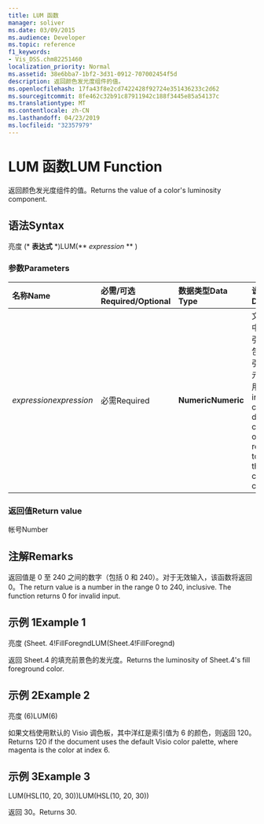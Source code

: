 ```yaml
---
title: LUM 函数
manager: soliver
ms.date: 03/09/2015
ms.audience: Developer
ms.topic: reference
f1_keywords:
- Vis_DSS.chm82251460
localization_priority: Normal
ms.assetid: 38e6bba7-1bf2-3d31-0912-707002454f5d
description: 返回颜色发光度组件的值。
ms.openlocfilehash: 17fa43f8e2cd7422428f92724e351436233c2d62
ms.sourcegitcommit: 8fe462c32b91c87911942c188f3445e85a54137c
ms.translationtype: MT
ms.contentlocale: zh-CN
ms.lasthandoff: 04/23/2019
ms.locfileid: "32357979"
---
```

# <a name="lum-function"></a><span data-ttu-id="27112-103">LUM 函数</span><span class="sxs-lookup"><span data-stu-id="27112-103">LUM Function</span></span>

<span data-ttu-id="27112-104">返回颜色发光度组件的值。</span><span class="sxs-lookup"><span data-stu-id="27112-104">Returns the value of a color's luminosity component.</span></span>
  
## <a name="syntax"></a><span data-ttu-id="27112-105">语法</span><span class="sxs-lookup"><span data-stu-id="27112-105">Syntax</span></span>

<span data-ttu-id="27112-106">亮度 (\* **表达式** \*)</span><span class="sxs-lookup"><span data-stu-id="27112-106">LUM(\*\* *expression* \*\* )</span></span> 
  
### <a name="parameters"></a><span data-ttu-id="27112-107">参数</span><span class="sxs-lookup"><span data-stu-id="27112-107">Parameters</span></span>

|<span data-ttu-id="27112-108">**名称**</span><span class="sxs-lookup"><span data-stu-id="27112-108">**Name**</span></span>|<span data-ttu-id="27112-109">**必需/可选**</span><span class="sxs-lookup"><span data-stu-id="27112-109">**Required/Optional**</span></span>|<span data-ttu-id="27112-110">**数据类型**</span><span class="sxs-lookup"><span data-stu-id="27112-110">**Data Type**</span></span>|<span data-ttu-id="27112-111">**说明**</span><span class="sxs-lookup"><span data-stu-id="27112-111">**Description**</span></span>|
|:-----|:-----|:-----|:-----|
| <span data-ttu-id="27112-112">_expression_</span><span class="sxs-lookup"><span data-stu-id="27112-112">_expression_</span></span> <br/> |<span data-ttu-id="27112-113">必需</span><span class="sxs-lookup"><span data-stu-id="27112-113">Required</span></span>  <br/> |<span data-ttu-id="27112-114">**Numeric**</span><span class="sxs-lookup"><span data-stu-id="27112-114">**Numeric**</span></span> <br/> |<span data-ttu-id="27112-115">文档颜色表中的颜色索引值，或对包含颜色索引值的某单元格的引用。</span><span class="sxs-lookup"><span data-stu-id="27112-115">The index of a color in the document's color table, or a reference to a cell that contains a color index.</span></span>  <br/> |
   
### <a name="return-value"></a><span data-ttu-id="27112-116">返回值</span><span class="sxs-lookup"><span data-stu-id="27112-116">Return value</span></span>

<span data-ttu-id="27112-117">帐号</span><span class="sxs-lookup"><span data-stu-id="27112-117">Number</span></span>
  
## <a name="remarks"></a><span data-ttu-id="27112-118">注解</span><span class="sxs-lookup"><span data-stu-id="27112-118">Remarks</span></span>

<span data-ttu-id="27112-p101">返回值是 0 至 240 之间的数字（包括 0 和 240）。对于无效输入，该函数将返回 0。</span><span class="sxs-lookup"><span data-stu-id="27112-p101">The return value is a number in the range 0 to 240, inclusive. The function returns 0 for invalid input.</span></span> 
  
## <a name="example-1"></a><span data-ttu-id="27112-121">示例 1</span><span class="sxs-lookup"><span data-stu-id="27112-121">Example 1</span></span>

<span data-ttu-id="27112-122">亮度 (Sheet. 4!FillForegnd</span><span class="sxs-lookup"><span data-stu-id="27112-122">LUM(Sheet.4!FillForegnd)</span></span>
  
<span data-ttu-id="27112-123">返回 Sheet.4 的填充前景色的发光度。</span><span class="sxs-lookup"><span data-stu-id="27112-123">Returns the luminosity of Sheet.4's fill foreground color.</span></span>
  
## <a name="example-2"></a><span data-ttu-id="27112-124">示例 2</span><span class="sxs-lookup"><span data-stu-id="27112-124">Example 2</span></span>

<span data-ttu-id="27112-125">亮度 (6)</span><span class="sxs-lookup"><span data-stu-id="27112-125">LUM(6)</span></span>
  
<span data-ttu-id="27112-126">如果文档使用默认的 Visio 调色板，其中洋红是索引值为 6 的颜色，则返回 120。</span><span class="sxs-lookup"><span data-stu-id="27112-126">Returns 120 if the document uses the default Visio color palette, where magenta is the color at index 6.</span></span>
  
## <a name="example-3"></a><span data-ttu-id="27112-127">示例 3</span><span class="sxs-lookup"><span data-stu-id="27112-127">Example 3</span></span>

<span data-ttu-id="27112-128">LUM(HSL(10, 20, 30))</span><span class="sxs-lookup"><span data-stu-id="27112-128">LUM(HSL(10, 20, 30))</span></span>
  
<span data-ttu-id="27112-129">返回 30。</span><span class="sxs-lookup"><span data-stu-id="27112-129">Returns 30.</span></span>
  

